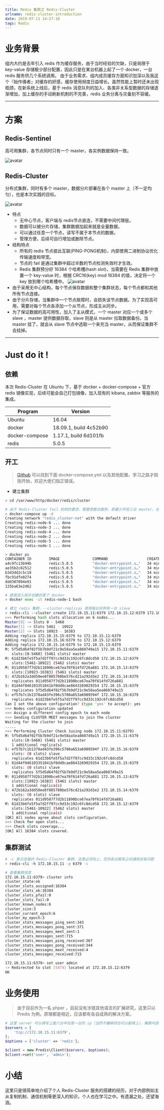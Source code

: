 ```yaml
---
title: Redis 集群之 Redis-Cluster
urlname: redis-cluster-introduction
date: 2019-07-11 14:27:10
tags: Redis
---
```


# 业务背景
组内大约是去年引入 redis 作为缓存服务，由于当时经验的欠缺，只是局限于 key-value 存储极少部分配置，因此只是在某台机器上起了一个 docker，一台 redis 服务供几个系统调用。
由于业务需求、组内成员缓存方面知识加深以及我这个『始作俑者』对缓存的好感，缓存使用频度日益增长。虽然性能上暂时还未出现瓶颈，在新系统上线后，基于 redis 消息队列的加入、各类非关系型数据的存储逐渐增加，加上缓存的手动刷新机制的不完善，redis 业务分离与灾备刻不容缓。

--- 

# 方案

## Redis-Sentinel
高可用集群，各节点同时只有一个 master，各实例数据保持一致。

![avatar](http://pugk0v3np.bkt.clouddn.com/redis-sentinel.png)

## Redis-Cluster
分布式集群，同时有多个 master，数据分片部署在各个 master 上（不一定均匀），也是本次实践的目标。

![avatar](http://pugk0v3np.bkt.clouddn.com/redis-cluster-model.png)

- 特点
    - 无中心节点，客户端与 redis节点直连，不需要中间代理层。
    - 数据可以被分片存储，集群数据加起来就是全量数据。
    - 可以通过任意一个节点，读写不属于本节点的数据。
    - 管理方便，后续可自行增加或删除节点。
- 结构特点
    - 所有的 redis 节点彼此互联(PING-PONG机制)，内部使用二进制协议优化传输速度和带宽。
    - 节点的 fail 是通过集群中超过半数的节点检测失效时才生效。
    - Redis 集群预分好 16384 个哈希槽(hash slot)，当需要在 Redis 集群中放置一个 key-value 时，根据 CRC16(key) mod 16384 的值，决定将一个 key 放到哪个哈希槽中。
    ![avatar](http://pugk0v3np.bkt.clouddn.com/redis-cluster.png)
- 由于采用无中心结构，每个节点保存数据和整个集群状态，每个节点都和其他所有节点连接。
- 由于分片存储，当集群中一个节点故障时，会损失该节点数据。为了实现高可用，需要对每个节点各添加一个从节点，形成主从同步。
- 为了保证数据的高可用性，加入了主从模式，一个 master 对应一个或多个 slave ，master 提供数据存取，slave 则是从 master 拉取数据备份。当 master 挂了，就会从 slave 节点中选取一个来充当 master，从而保证集群不会挂掉。

---

# Just do it !
## 依赖
本次 Redis-Cluster 在 Ubuntu 下，基于 docker + docker-compose + 官方 redis 镜像实现，后续可能会自己打包镜像，加入现有的 kibana, zabbix 等服务的集成。

| Program | Version  |
| ---- | ---- |
| Ubuntu | 16.04 |
| docker | 18.09.1, build 4c52b90 |
| docker-compose | 1.17.1, build 6d101fb |
| redis | 5.0.5 |

## 开工
> [Github](https://github.com/CareyWang/gaia/tree/master/redis) 可以找到下面 docker-compose.yml 以及其他配置。学习之路才刚刚开始，欢迎大佬们指正错误。

- 建立集群

```bash
> cd /var/www/http/docker/redis/cluster

# 由于 Redis-Cluster fail 机制的要求，需要奇数台服务，即最少开启三台 master，也就是三主三从，六个服务
> docker-compose up -d
Creating network "redis_cluster-net" with the default driver
Creating redis-node-6 ... done
Creating redis-node-3 ... done
Creating redis-node-4 ... done
Creating redis-node-2 ... done
Creating redis-node-5 ... done
Creating redis-node-1 ... done

> docker ps
CONTAINER ID        IMAGE               COMMAND                  CREATED             STATUS              PORTS                                               NAMES
a4c9fc13b94b        redis:5.0.5         "docker-entrypoint.s…"   34 minutes ago      Up 34 minutes       0.0.0.0:46378->6379/tcp, 0.0.0.0:56378->56379/tcp   redis-node-2
ae35b2c82512        redis:5.0.5         "docker-entrypoint.s…"   34 minutes ago      Up 34 minutes       0.0.0.0:46377->6379/tcp, 0.0.0.0:56377->56379/tcp   redis-node-3
b3d3dd2c5c18        redis:5.0.5         "docker-entrypoint.s…"   34 minutes ago      Up 34 minutes       0.0.0.0:46376->6379/tcp, 0.0.0.0:56376->56379/tcp   redis-node-4
fbc91dfe0274        redis:5.0.5         "docker-entrypoint.s…"   34 minutes ago      Up 34 minutes       0.0.0.0:56379->56379/tcp, 0.0.0.0:46379->6379/tcp   redis-node-1
ddd307094e91        redis:5.0.5         "docker-entrypoint.s…"   34 minutes ago      Up 34 minutes       0.0.0.0:46375->6379/tcp, 0.0.0.0:56375->56379/tcp   redis-node-5
125ba63e2d62        redis:5.0.5         "docker-entrypoint.s…"   34 minutes ago      Up 34 minutes       0.0.0.0:46374->6379/tcp, 0.0.0.0:56374->56379/tcp   redis-node-6

# 随意进入刚才创建的某个 docker 
> docker exec -it redis-node-1 bash

# 建立 redis 集群，--cluster-replicas 表明每台实例有一台 slave 
> redis-cli --cluster create 172.10.15.11:6379 172.10.15.12:6379 172.10.15.13:6379 172.10.15.14:6379 172.10.15.15:6379 172.10.15.16:6379 --cluster-replicas 1
>>> Performing hash slots allocation on 6 nodes...
Master[0] -> Slots 0 - 5460
Master[1] -> Slots 5461 - 10922
Master[2] -> Slots 10923 - 16383
Adding replica 172.10.15.15:6379 to 172.10.15.11:6379
Adding replica 172.10.15.16:6379 to 172.10.15.12:6379
Adding replica 172.10.15.14:6379 to 172.10.15.13:6379
M: 5f5d5d64f02f5b7b9df21c9e58aa5ea860749a15 172.10.15.11:6379
   slots:[0-5460] (5461 slots) master
M: 61d23b6fe5f5a7d2ff97cc9d33c192c6fc8dcd58 172.10.15.12:6379
   slots:[5461-10922] (5462 slots) master
M: 011d9587f7d2b11890bce67ea70f614fd726a881 172.10.15.13:6379
   slots:[10923-16383] (5461 slots) master
S: 472b162a3dd50ee8f805780be576cd21a292d3e2 172.10.15.14:6379
   replicates 011d9587f7d2b11890bce67ea70f614fd726a881
S: 81d44f046103351041bf0dd8cae8643269029354 172.10.15.15:6379
   replicates 5f5d5d64f02f5b7b9df21c9e58aa5ea860749a15
S: ef57b7c1b1378ad43fe396c5780a653a6989594f 172.10.15.16:6379
   replicates 61d23b6fe5f5a7d2ff97cc9d33c192c6fc8dcd58
Can I set the above configuration? (type 'yes' to accept): yes
>>> Nodes configuration updated
>>> Assign a different config epoch to each node
>>> Sending CLUSTER MEET messages to join the cluster
Waiting for the cluster to join
.....
>>> Performing Cluster Check (using node 172.10.15.11:6379)
M: 5f5d5d64f02f5b7b9df21c9e58aa5ea860749a15 172.10.15.11:6379
   slots:[0-5460] (5461 slots) master
   1 additional replica(s)
S: ef57b7c1b1378ad43fe396c5780a653a6989594f 172.10.15.16:6379
   slots: (0 slots) slave
   replicates 61d23b6fe5f5a7d2ff97cc9d33c192c6fc8dcd58
S: 81d44f046103351041bf0dd8cae8643269029354 172.10.15.15:6379
   slots: (0 slots) slave
   replicates 5f5d5d64f02f5b7b9df21c9e58aa5ea860749a15
M: 011d9587f7d2b11890bce67ea70f614fd726a881 172.10.15.13:6379
   slots:[10923-16383] (5461 slots) master
   1 additional replica(s)
S: 472b162a3dd50ee8f805780be576cd21a292d3e2 172.10.15.14:6379
   slots: (0 slots) slave
   replicates 011d9587f7d2b11890bce67ea70f614fd726a881
M: 61d23b6fe5f5a7d2ff97cc9d33c192c6fc8dcd58 172.10.15.12:6379
   slots:[5461-10922] (5462 slots) master
   1 additional replica(s)
[OK] All nodes agree about slots configuration.
>>> Check for open slots...
>>> Check slots coverage...
[OK] All 16384 slots covered.
```

## 集群测试
```bash
# -c 表示连接的 Redis-Cluster 集群，这里必须加上，否则各台服务之间通信会有问题
> redis-cli -h 172.10.15.11 -p 6379 -c

# 查看集群信息
172.10.15.11:6379> cluster info 
cluster_state:ok
cluster_slots_assigned:16384
cluster_slots_ok:16384
cluster_slots_pfail:0
cluster_slots_fail:0
cluster_known_nodes:6
cluster_size:3
cluster_current_epoch:6
cluster_my_epoch:3
cluster_stats_messages_ping_sent:343
cluster_stats_messages_pong_sent:371
cluster_stats_messages_meet_sent:1
cluster_stats_messages_sent:715
cluster_stats_messages_ping_received:367
cluster_stats_messages_pong_received:344
cluster_stats_messages_meet_received:4
cluster_stats_messages_received:715

172.10.15.11:6379> set user admin
-> Redirected to slot [5474] located at 172.10.15.12:6379
OK
```

# 业务使用
> 由于目前作为一名 phper ，目前没有涉猎其他语言的扩展研究，这里只以 Predis 为例。原理都是相近，应该都有各自成熟的解决方案。
```php
# 这里 server 可以填写上面六台中任意一台的 ip（当然不嫌麻烦也可以都填上），集群内部会自动重定向
$servers = [
    'tcp://172.10.15.11:6379',
];
$options = ['cluster' => 'redis'];

$client = new Predis\Client($servers, $options);
$client->set('user', 'admin');
```

# 小结
这里只是很简单地介绍了个人 Redis-Cluster 服务的搭建的经历，对于内部例如主从复制机制、通信机制等更深入的知识，个人也在学习之中。有遗漏之处，还望海涵。
